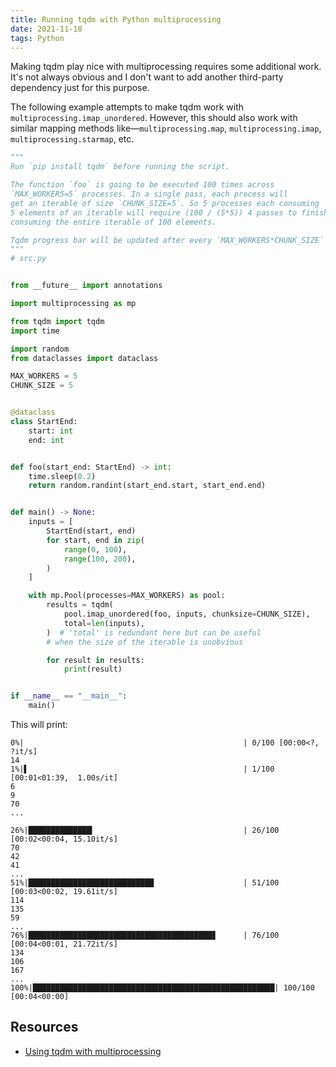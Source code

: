 ```yaml
---
title: Running tqdm with Python multiprocessing
date: 2021-11-18
tags: Python
---
```


Making tqdm play nice with multiprocessing requires some additional work. It's not
always obvious and I don't want to add another third-party dependency just for this
purpose.

The following example attempts to make tqdm work with `multiprocessing.imap_unordered`.
However, this should also work with similar mapping methods like—`multiprocessing.map`,
`multiprocessing.imap`, `multiprocessing.starmap`, etc.

```python
"""
Run `pip install tqdm` before running the script.

The function `foo` is going to be executed 100 times across
`MAX_WORKERS=5` processes. In a single pass, each process will
get an iterable of size `CHUNK_SIZE=5`. So 5 processes each consuming
5 elements of an iterable will require (100 / (5*5)) 4 passes to finish
consuming the entire iterable of 100 elements.

Tqdm progress bar will be updated after every `MAX_WORKERS*CHUNK_SIZE` iterations.
"""
# src.py


from __future__ import annotations

import multiprocessing as mp

from tqdm import tqdm
import time

import random
from dataclasses import dataclass

MAX_WORKERS = 5
CHUNK_SIZE = 5


@dataclass
class StartEnd:
    start: int
    end: int


def foo(start_end: StartEnd) -> int:
    time.sleep(0.2)
    return random.randint(start_end.start, start_end.end)


def main() -> None:
    inputs = [
        StartEnd(start, end)
        for start, end in zip(
            range(0, 100),
            range(100, 200),
        )
    ]

    with mp.Pool(processes=MAX_WORKERS) as pool:
        results = tqdm(
            pool.imap_unordered(foo, inputs, chunksize=CHUNK_SIZE),
            total=len(inputs),
        )  # 'total' is redundant here but can be useful
        # when the size of the iterable is unobvious

        for result in results:
            print(result)


if __name__ == "__main__":
    main()
```

This will print:

```
0%|                                                 | 0/100 [00:00<?, ?it/s]
14
1%|▌                                                | 1/100 [00:01<01:39,  1.00s/it]
6
9
70
...

26%|██████████████▎                                 | 26/100 [00:02<00:04, 15.10it/s]
70
42
41
...
51%|████████████████████████████                    | 51/100 [00:03<00:02, 19.61it/s]
114
135
59
...
76%|█████████████████████████████████████████▊      | 76/100 [00:04<00:01, 21.72it/s]
134
106
167
...
100%|██████████████████████████████████████████████████████| 100/100 [00:04<00:00]
```

## Resources

* [Using tqdm with multiprocessing](https://stackoverflow.com/questions/58560686/using-tqdm-with-multiprocessing)

